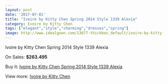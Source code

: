 ```yaml
---
layout: post
date: '2017-07-01'
title: "Ivoire by Kitty Chen Spring 2014 Style 1339 Alexia"
category: Ivoire by Kitty Chen
tags: ["elegant","style","charming","dresses","spring"]
image: http://www.idealgown.com/13677-thickbox_default/ivoire-by-kitty-chen-spring-2014-style-1339-alexia.jpg
---
```

Ivoire by Kitty Chen Spring 2014 Style 1339 Alexia

On Sales: **$263.495**
<a href="https://www.idealgown.com/en/ivoire-by-kitty-chen/5493-ivoire-by-kitty-chen-spring-2014-style-1339-alexia.html"><amp-img layout="responsive" width="600" height="600" src="//www.idealgown.com/13677-thickbox_default/ivoire-by-kitty-chen-spring-2014-style-1339-alexia.jpg" alt="Ivoire by Kitty Chen Spring 2014 Style 1339 Alexia 0" /></a>
<a href="https://www.idealgown.com/en/ivoire-by-kitty-chen/5493-ivoire-by-kitty-chen-spring-2014-style-1339-alexia.html"><amp-img layout="responsive" width="600" height="600" src="//www.idealgown.com/13678-thickbox_default/ivoire-by-kitty-chen-spring-2014-style-1339-alexia.jpg" alt="Ivoire by Kitty Chen Spring 2014 Style 1339 Alexia 1" /></a>

Buy it: [Ivoire by Kitty Chen Spring 2014 Style 1339 Alexia](https://www.idealgown.com/en/ivoire-by-kitty-chen/5493-ivoire-by-kitty-chen-spring-2014-style-1339-alexia.html "Ivoire by Kitty Chen Spring 2014 Style 1339 Alexia")

View more: [Ivoire by Kitty Chen](https://www.idealgown.com/en/80-ivoire-by-kitty-chen "Ivoire by Kitty Chen")